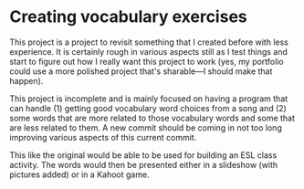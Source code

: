 # Creating vocabulary exercises
This project is a project to revisit something that I created before with less experience. It is certainly rough in various aspects still as I test things and start to figure out how I really want this project to work (yes, my portfolio could use a more polished project that's sharable—I should make that happen).

This project is incomplete and is mainly focused on having a program that can handle (1) getting good vocabulary word choices from a song and (2) some words that are more related to those vocabulary words and some that are less related to them. A new commit should be coming in not too long improving various aspects of this current commit.

This like the original would be able to be used for building an ESL class activity. The words would then be presented either in a slideshow (with pictures added) or in a Kahoot game.
